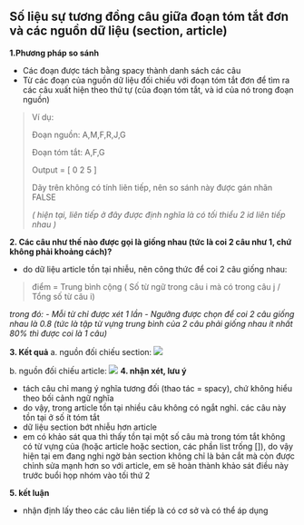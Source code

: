 

## Số liệu sự tương đồng câu giữa đoạn tóm tắt đơn và các nguồn dữ liệu (section, article)

**1.Phương pháp so sánh**

- Các đoạn được tách bằng spacy thành danh sách các câu
- Từ các đoạn của nguồn dữ liệu đối chiếu với đoạn tóm tắt đơn để tìm ra các câu xuất hiện theo thứ tự (của đoạn tóm tắt, và id của nó trong đoạn nguồn)

> Ví dụ:
> 
> Đoạn nguồn: A,M,F,R,J,G
> 
> Đoạn tóm tắt: A,F,G
> 
> Output = [ 0 2 5 ]
> 
> Dãy trên không có tính liên tiếp, nên so sánh này được gán nhãn FALSE
> 
> *( hiện tại, liên tiếp ở đây được định nghĩa là có tối thiểu 2 id liên tiếp nhau )*

**2. Các câu như thế nào được gọi là giống nhau (tức là coi 2 câu như 1, chứ không phải khoảng cách)?**

+ do dữ liệu article tồn tại nhiễu, nên công thức để coi 2 câu giống nhau:
	

> 	điểm = Trung bình cộng ( Số từ ngữ trong câu i mà có trong câu j /
> Tổng số từ câu i)

*trong đó:*
*- Mỗi từ chỉ được xét 1 lần*
*- Ngưỡng được chọn để coi 2 câu giống nhau là 0.8 (tức là tập từ vựng trung bình của 2 câu phải giống nhau ít nhất 80% thì được coi là 1 câu)*

**3. Kết quả**
a. nguồn đối chiếu section:
**![](https://lh4.googleusercontent.com/ZMBesiATYEknBHe0g5rThmVfhv02_PsCK0IUe2Bk83qHGO7D2pIaFWKJmXYGd8iYf45r8F3gdxNhCODaA25Efo8HN_4HmuJaXCww7JMcmMAzSafKcha3xEwyb9iEAvd4guw1O5QA)**

b. nguồn đối chiếu article:
**![](https://lh4.googleusercontent.com/ZMBesiATYEknBHe0g5rThmVfhv02_PsCK0IUe2Bk83qHGO7D2pIaFWKJmXYGd8iYf45r8F3gdxNhCODaA25Efo8HN_4HmuJaXCww7JMcmMAzSafKcha3xEwyb9iEAvd4guw1O5QA)**
**4. nhận xét, lưu ý**
- tách câu chỉ mang ý nghĩa tương đối (thao tác = spacy), chứ không hiểu theo bối cảnh ngữ nghĩa
- do vậy, trong article tồn tại nhiều câu không có ngắt nghỉ. các câu này tồn tại ở số ít tóm tắt
- dữ liệu section bớt nhiễu hơn article
- em có khảo sát qua thì thấy tồn tại một số câu mà trong tóm tắt không có từ vựng của (hoặc article hoặc section, các phần list trống []), do vậy hiện tại em đang nghi ngờ bản section không chỉ là bản cắt mà còn được chỉnh sửa mạnh hơn so với article, em sẽ hoàn thành khảo sát điều này trước buổi họp nhóm vào tối thứ 2

**5. kết luận**
- nhận định lấy theo các câu liên tiếp là có cơ sở và có thể áp dụng
